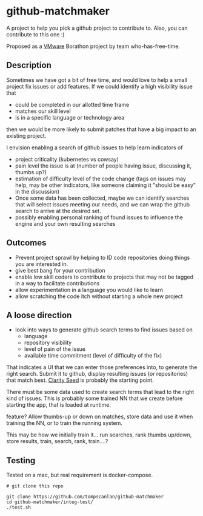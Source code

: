 # github-matchmaker

A project to help you pick a github project to contribute to.  Also, you can contribute to this one :)

Proposed as a [VMware](http://www.vmware.com) Borathon project by team who-has-free-time.


## Description
Sometimes we have got a bit of free time, and would love to help a small
project fix issues or add features.
If we could identify a high visibility issue that
* could be completed in our allotted time frame
* matches our skill level
* is in a specific language or technology area

then we would be more likely to submit patches that have a big impact
to an existing project.

I envision enabling a search of github issues to 
help learn indicators of 
* project criticality (kubernetes vs cowsay) 
* pain level the issue is at (number of people having issue, discussing it, thumbs up?) 
* estimation of difficulty level of the code change (tags on issues may help, may be other indicators, like someone claiming it "should be easy" in the discussion) 
* Once some data has been collected, maybe we can identify searches that will select issues meeting our needs, and we can wrap the github search to arrive at the desired set. 
* possibly enabling personal ranking of found issues to influence the engine and your own resulting searches

## Outcomes
* Prevent project sprawl by helping to ID code repositories doing things you are interested in. 
* give best bang for your contribution 
* enable low skill coders to contribute to projects that may not be tagged in a way to facilitate contributions 
* allow experimentation in a language you would like to learn 
* allow scratching the code itch without starting a whole new project

## A loose direction

* look into ways to generate github search terms to find issues based on
  *  language
  * repository visibility
  * level of pain of the issue
  * available time commitment (level of difficulty of the fix)

That indicates a UI that we can enter those preferences into,
to generate the right search.  Submit it to github,
display resulting issues (or repositories) that match best.
[Clarity Seed](https://github.com/vmware/clarity-seed) is probably the starting point.

There must be some data used to create search terms that lead to the right kind of issues.  This is probably some trained NN that we create before starting the app, that is loaded at runtime.

feature? Allow thumbs-up or down on matches, store data and use it when training the NN, or to train the running system.

This may be how we initially train it... run searches, rank thumbs up/down, store results, train, search, rank, train....?



## Testing
Tested on a mac, but real requirement is docker-compose.

```
# git clone this repo

git clone https://github.com/tompscanlan/github-matchmaker
cd github-matchmaker/integ-test/
./test.sh

```

